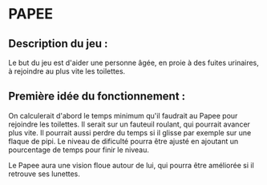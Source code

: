 # PAPEE

## Description du jeu :

Le but du jeu est d'aider une personne âgée, en proie à des fuites urinaires, à rejoindre au plus vite les toilettes.

## Première idée du fonctionnement :

On calculerait d'abord le temps minimum qu'il faudrait au Papee pour rejoindre les toilettes. Il serait sur un fauteuil roulant, qui pourrait avancer plus vite.
Il pourrait aussi perdre du temps si il glisse par exemple sur une flaque de pipi. Le niveau de dificulté pourra être ajusté en ajoutant un pourcentage de temps pour finir le niveau.   

Le Papee aura une vision floue autour de lui, qui pourra être améliorée si il retrouve ses lunettes.
